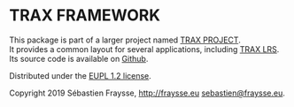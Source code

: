 TRAX FRAMEWORK
==============

This package is part of a larger project named [TRAX PROJECT](https://github.com/trax-project).  
It provides a common layout for several applications, including [TRAX LRS](https://github.com/trax-project/trax-lrs).  
Its source code is available on [Github](https://github.com/trax-project/trax-framework).

Distributed under the [EUPL 1.2 license](https://eupl.eu/1.2/en/).

Copyright 2019 Sébastien Fraysse, http://fraysse.eu <sebastien@fraysse.eu>.



